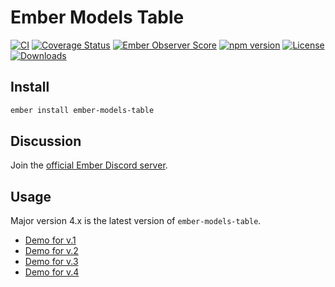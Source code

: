 # Ember Models Table

[![CI](https://github.com/onechiporenko/ember-models-table/actions/workflows/ci.yml/badge.svg)](https://github.com/onechiporenko/ember-models-table/actions/workflows/ci.yml)
[![Coverage Status](https://coveralls.io/repos/github/onechiporenko/ember-models-table/badge.svg?branch=master)](https://coveralls.io/github/onechiporenko/ember-models-table?branch=master)
[![Ember Observer Score](https://emberobserver.com/badges/ember-models-table.svg)](https://emberobserver.com/addons/ember-models-table)
[![npm version](https://badge.fury.io/js/ember-models-table.svg)](https://badge.fury.io/js/ember-models-table)
[![License](http://img.shields.io/:license-mit-blue.svg)](http://doge.mit-license.org)
[![Downloads](http://img.shields.io/npm/dm/ember-models-table.svg)](https://www.npmjs.com/package/ember-models-table)

## Install

```bash
ember install ember-models-table
```

## Discussion

Join the [official Ember Discord server](https://discord.gg/zT3asNS).

## Usage

Major version 4.x is the latest version of `ember-models-table`.

* [Demo for v.1](https://onechiporenko.github.io/ember-models-table/v.1/)
* [Demo for v.2](https://onechiporenko.github.io/ember-models-table/v.2/)
* [Demo for v.3](https://onechiporenko.github.io/ember-models-table/v.3/plain-html/)
* [Demo for v.4](https://onechiporenko.github.io/ember-models-table/v.4/plain-html/)
